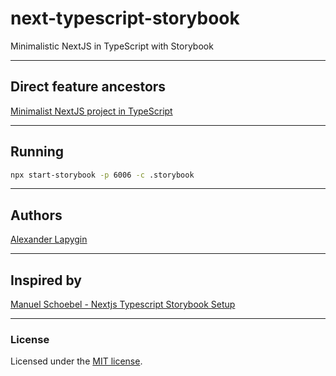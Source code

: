 # next-typescript-storybook
Minimalistic NextJS in TypeScript with Storybook

---

## Direct feature ancestors

[Minimalist NextJS project in TypeScript](https://github.com/softspider/next-typescript)

---

## Running

```sh
npx start-storybook -p 6006 -c .storybook
```

---

## Authors

[Alexander Lapygin](https://github.com/AlexanderLapygin)

---

## Inspired by

[Manuel Schoebel - Nextjs Typescript Storybook Setup](https://www.manuel-schoebel.com/blog/nextjs-typescript-storybook-setup)

---

### License

Licensed under the [MIT license](./LICENSE). 
